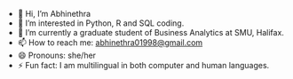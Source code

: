- 👋 Hi, I’m Abhinethra
- 👀 I’m interested in Python, R and SQL coding.
- 🌱 I’m currently a graduate student of Business Analytics at SMU, Halifax.
- 📫 How to reach me: abhinethra01998@gmail.com
- 😄 Pronouns: she/her
- ⚡ Fun fact: I am multilingual in both computer and human languages. 

<!---
abhinethraRG/abhinethraRG is a ✨ special ✨ repository because its `README.md` (this file) appears on your GitHub profile.
You can click the Preview link to take a look at your changes.
--->
